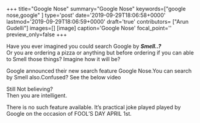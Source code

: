+++
title="Google Nose"
summary="Google Nose"
keywords=["google nose,google"
]
type='post'
date='2019-09-29T18:06:58+0000'
lastmod='2019-09-29T18:06:59+0000'
draft='true'
contributors= ["Arun Gudelli"]
images=[]
[image]
caption='Google Nose'
focal_point=''
preview_only=false
+++








Have you ever imagined you could search Google by <em><strong>Smell..?&nbsp;</strong></em><br>
Or you are ordering a pizza or anything but before ordering if you can able to Smell those things? Imagine how it will be?

Google announced their new search feature Google Nose.You can search by Smell also.Confused? See the below video



Still Not believing?<br>
Then you are intelligent.

There is no such feature available. It’s practical joke played played by Google on the occasion of FOOL’S DAY APRIL 1st.

&nbsp;












